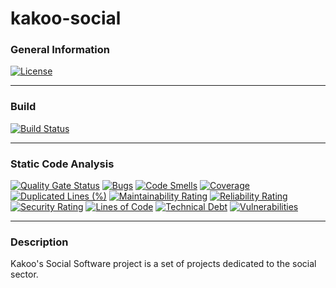 # kakoo-social

### General Information

[![License](https://img.shields.io/badge/License-Apache%202.0-blue.svg)](https://opensource.org/licenses/Apache-2.0)

---

### Build

[![Build Status](https://travis-ci.com/ressec/kakoo-social.svg?branch=master)](https://travis-ci.com/ressec/kakoo-social)

---

### Static Code Analysis

[![Quality Gate Status](https://sonarcloud.io/api/project_badges/measure?project=ressec_kakoo-social&metric=alert_status)](https://sonarcloud.io/dashboard?id=ressec_kakoo-social)
[![Bugs](https://sonarcloud.io/api/project_badges/measure?project=ressec_kakoo-social&metric=bugs)](https://sonarcloud.io/dashboard?id=ressec_kakoo-social)
[![Code Smells](https://sonarcloud.io/api/project_badges/measure?project=ressec_kakoo-social&metric=code_smells)](https://sonarcloud.io/dashboard?id=ressec_kakoo-social)
[![Coverage](https://sonarcloud.io/api/project_badges/measure?project=ressec_kakoo-social&metric=coverage)](https://sonarcloud.io/dashboard?id=ressec_kakoo-social)
[![Duplicated Lines (%)](https://sonarcloud.io/api/project_badges/measure?project=ressec_kakoo-social&metric=duplicated_lines_density)](https://sonarcloud.io/dashboard?id=ressec_kakoo-social)
[![Maintainability Rating](https://sonarcloud.io/api/project_badges/measure?project=ressec_kakoo-social&metric=sqale_rating)](https://sonarcloud.io/dashboard?id=ressec_kakoo-social)
[![Reliability Rating](https://sonarcloud.io/api/project_badges/measure?project=ressec_kakoo-social&metric=reliability_rating)](https://sonarcloud.io/dashboard?id=ressec_kakoo-social)
[![Security Rating](https://sonarcloud.io/api/project_badges/measure?project=ressec_kakoo-social&metric=security_rating)](https://sonarcloud.io/dashboard?id=ressec_kakoo-social)
[![Lines of Code](https://sonarcloud.io/api/project_badges/measure?project=ressec_kakoo-social&metric=ncloc)](https://sonarcloud.io/dashboard?id=ressec_kakoo-social)
[![Technical Debt](https://sonarcloud.io/api/project_badges/measure?project=ressec_kakoo-social&metric=sqale_index)](https://sonarcloud.io/dashboard?id=ressec_kakoo-social)
[![Vulnerabilities](https://sonarcloud.io/api/project_badges/measure?project=ressec_kakoo-social&metric=vulnerabilities)](https://sonarcloud.io/dashboard?id=ressec_kakoo-social)

---

### Description

Kakoo's Social Software project is a set of projects dedicated to the social sector.